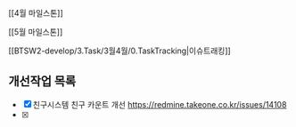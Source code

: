 
[[4월 마일스톤]]

[[5월 마일스톤]]


[[BTSW2-develop/3.Task/3월4월/0.TaskTracking|이슈트래킹]] 


## 개선작업 목록
- [x] 친구시스템 친구 카운트 개선 https://redmine.takeone.co.kr/issues/14108
- [x] 